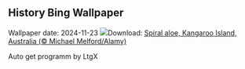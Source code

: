 ## History Bing Wallpaper
Wallpaper date: 2024-11-23
![](https://www.bing.com/th?id=OHR.FibonacciAloe_EN-IN9508407386_UHD.jpg&w=1000)Download: [Spiral aloe, Kangaroo Island, Australia (© Michael Melford/Alamy)](https://www.bing.com/th?id=OHR.FibonacciAloe_EN-IN9508407386_UHD.jpg)

Auto get programm by LtgX
